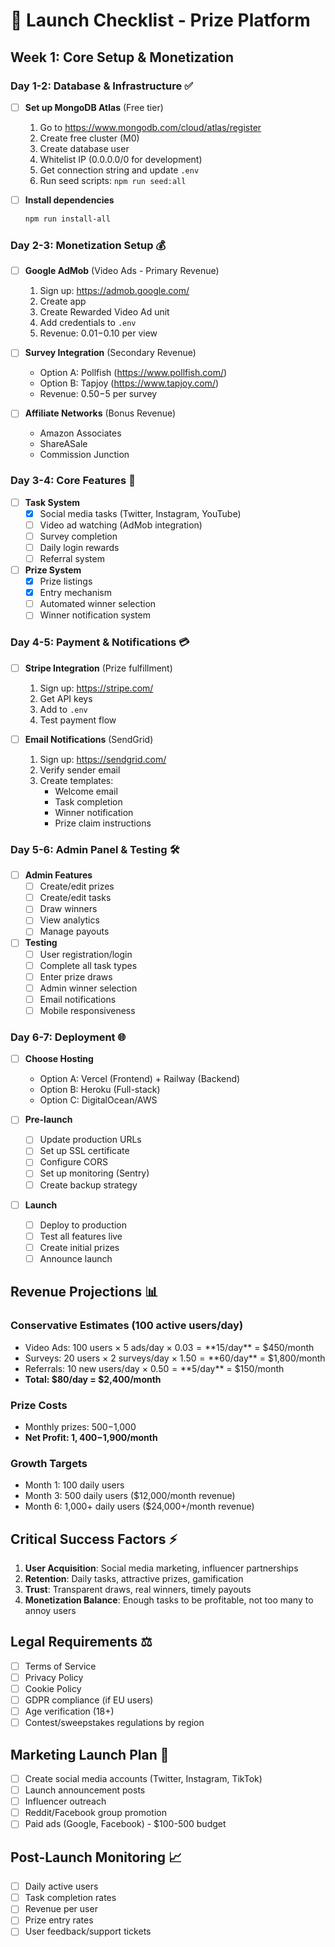 # 🚀 Launch Checklist - Prize Platform

## Week 1: Core Setup & Monetization

### Day 1-2: Database & Infrastructure ✅
- [ ] **Set up MongoDB Atlas** (Free tier)
  1. Go to https://www.mongodb.com/cloud/atlas/register
  2. Create free cluster (M0)
  3. Create database user
  4. Whitelist IP (0.0.0.0/0 for development)
  5. Get connection string and update `.env`
  6. Run seed scripts: `npm run seed:all`

- [ ] **Install dependencies**
  ```bash
  npm run install-all
  ```

### Day 2-3: Monetization Setup 💰
- [ ] **Google AdMob** (Video Ads - Primary Revenue)
  1. Sign up: https://admob.google.com/
  2. Create app
  3. Create Rewarded Video Ad unit
  4. Add credentials to `.env`
  5. Revenue: $0.01-$0.10 per view

- [ ] **Survey Integration** (Secondary Revenue)
  - Option A: Pollfish (https://www.pollfish.com/)
  - Option B: Tapjoy (https://www.tapjoy.com/)
  - Revenue: $0.50-$5 per survey

- [ ] **Affiliate Networks** (Bonus Revenue)
  - Amazon Associates
  - ShareASale
  - Commission Junction

### Day 3-4: Core Features 🎯
- [ ] **Task System**
  - [x] Social media tasks (Twitter, Instagram, YouTube)
  - [ ] Video ad watching (AdMob integration)
  - [ ] Survey completion
  - [ ] Daily login rewards
  - [ ] Referral system

- [ ] **Prize System**
  - [x] Prize listings
  - [x] Entry mechanism
  - [ ] Automated winner selection
  - [ ] Winner notification system

### Day 4-5: Payment & Notifications 💳
- [ ] **Stripe Integration** (Prize fulfillment)
  1. Sign up: https://stripe.com/
  2. Get API keys
  3. Add to `.env`
  4. Test payment flow

- [ ] **Email Notifications** (SendGrid)
  1. Sign up: https://sendgrid.com/
  2. Verify sender email
  3. Create templates:
     - Welcome email
     - Task completion
     - Winner notification
     - Prize claim instructions

### Day 5-6: Admin Panel & Testing 🛠️
- [ ] **Admin Features**
  - [ ] Create/edit prizes
  - [ ] Create/edit tasks
  - [ ] Draw winners
  - [ ] View analytics
  - [ ] Manage payouts

- [ ] **Testing**
  - [ ] User registration/login
  - [ ] Complete all task types
  - [ ] Enter prize draws
  - [ ] Admin winner selection
  - [ ] Email notifications
  - [ ] Mobile responsiveness

### Day 6-7: Deployment 🌐
- [ ] **Choose Hosting**
  - Option A: Vercel (Frontend) + Railway (Backend)
  - Option B: Heroku (Full-stack)
  - Option C: DigitalOcean/AWS

- [ ] **Pre-launch**
  - [ ] Update production URLs
  - [ ] Set up SSL certificate
  - [ ] Configure CORS
  - [ ] Set up monitoring (Sentry)
  - [ ] Create backup strategy

- [ ] **Launch**
  - [ ] Deploy to production
  - [ ] Test all features live
  - [ ] Create initial prizes
  - [ ] Announce launch

## Revenue Projections 📊

### Conservative Estimates (100 active users/day)
- Video Ads: 100 users × 5 ads/day × $0.03 = **$15/day** = $450/month
- Surveys: 20 users × 2 surveys/day × $1.50 = **$60/day** = $1,800/month
- Referrals: 10 new users/day × $0.50 = **$5/day** = $150/month
- **Total: $80/day = $2,400/month**

### Prize Costs
- Monthly prizes: $500-$1,000
- **Net Profit: $1,400-$1,900/month**

### Growth Targets
- Month 1: 100 daily users
- Month 3: 500 daily users ($12,000/month revenue)
- Month 6: 1,000+ daily users ($24,000+/month revenue)

## Critical Success Factors ⚡
1. **User Acquisition**: Social media marketing, influencer partnerships
2. **Retention**: Daily tasks, attractive prizes, gamification
3. **Trust**: Transparent draws, real winners, timely payouts
4. **Monetization Balance**: Enough tasks to be profitable, not too many to annoy users

## Legal Requirements ⚖️
- [ ] Terms of Service
- [ ] Privacy Policy
- [ ] Cookie Policy
- [ ] GDPR compliance (if EU users)
- [ ] Age verification (18+)
- [ ] Contest/sweepstakes regulations by region

## Marketing Launch Plan 📢
- [ ] Create social media accounts (Twitter, Instagram, TikTok)
- [ ] Launch announcement posts
- [ ] Influencer outreach
- [ ] Reddit/Facebook group promotion
- [ ] Paid ads (Google, Facebook) - $100-500 budget

## Post-Launch Monitoring 📈
- [ ] Daily active users
- [ ] Task completion rates
- [ ] Revenue per user
- [ ] Prize entry rates
- [ ] User feedback/support tickets
